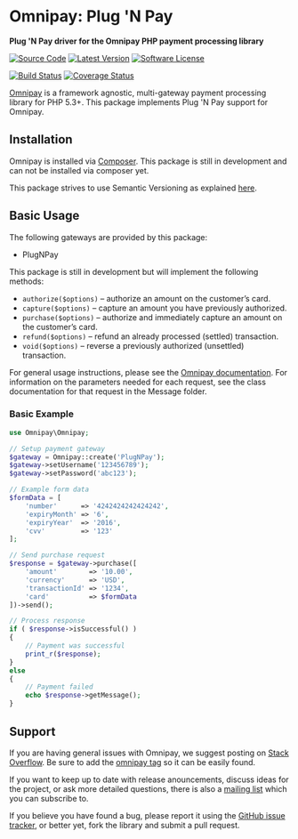 # Omnipay: Plug 'N Pay

**Plug 'N Pay driver for the Omnipay PHP payment processing library**

[![Source Code](http://img.shields.io/badge/source-CaswellWC/omnipay--plugnpay-blue.svg?style=flat-square)](https://github.com/CaswellWC/omnipay-plugnpay) [![Latest Version](https://img.shields.io/github/release/CaswellWC/omnipay-plugnpay.svg?style=flat-square)](https://github.com/CaswellWC/omnipay-plugnpay/releases) [![Software License](https://img.shields.io/github/license/CaswellWC/omnipay-plugnpay.svg?style=flat-square)](https://github.com/CaswellWC/omnipay-plugnpay/blob/master/LICENSE)

[![Build Status](https://travis-ci.org/CaswellWC/omnipay-plugnpay.svg)](https://travis-ci.org/CaswellWC/omnipay-plugnpay) [![Coverage Status](https://coveralls.io/repos/github/CaswellWC/omnipay-plugnpay/badge.svg?branch=master)](https://coveralls.io/github/CaswellWC/omnipay-plugnpay?branch=master)

[Omnipay](https://github.com/thephpleague/omnipay) is a framework agnostic, multi-gateway payment
processing library for PHP 5.3+. This package implements Plug 'N Pay support for Omnipay.

## Installation

Omnipay is installed via [Composer](http://getcomposer.org/). This package is still in development and can not be installed via composer yet.

This package strives to use Semantic Versioning as explained [here](http://semver.org/).

## Basic Usage

The following gateways are provided by this package:

* PlugNPay

This package is still in development but will implement the following methods:

* ``authorize($options)`` – authorize an amount on the customer’s card.
* ``capture($options)`` – capture an amount you have previously authorized.
* ``purchase($options)`` – authorize and immediately capture an amount on the customer’s card.
* ``refund($options)`` – refund an already processed (settled) transaction.
* ``void($options)`` – reverse a previously authorized (unsettled) transaction.

For general usage instructions, please see the [Omnipay documentation](http://omnipay.thephpleague.com/).
For information on the parameters needed for each request, see the class documentation for that request in the Message folder.

### Basic Example

```php
use Omnipay\Omnipay;

// Setup payment gateway
$gateway = Omnipay::create('PlugNPay');
$gateway->setUsername('123456789');
$gateway->setPassword('abc123');

// Example form data
$formData = [
    'number'      => '4242424242424242',
    'expiryMonth' => '6',
    'expiryYear'  => '2016',
    'cvv'         => '123'
];

// Send purchase request
$response = $gateway->purchase([
    'amount'        => '10.00',
    'currency'      => 'USD',
    'transactionId' => '1234',
    'card'          => $formData
])->send();

// Process response
if ( $response->isSuccessful() )
{
    // Payment was successful
    print_r($response);
}
else
{
    // Payment failed
    echo $response->getMessage();
}
```

## Support

If you are having general issues with Omnipay, we suggest posting on
[Stack Overflow](http://stackoverflow.com/). Be sure to add the
[omnipay tag](http://stackoverflow.com/questions/tagged/omnipay) so it can be easily found.

If you want to keep up to date with release anouncements, discuss ideas for the project,
or ask more detailed questions, there is also a [mailing list](https://groups.google.com/forum/#!forum/omnipay) which
you can subscribe to.

If you believe you have found a bug, please report it using the [GitHub issue tracker](https://github.com/CaswellWC/omnipay-plugnpay/issues),
or better yet, fork the library and submit a pull request.
